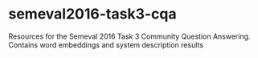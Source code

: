 # semeval2016-task3-cqa
Resources for the Semeval 2016 Task 3 Community Question Answering. Contains word embeddings and system description results
